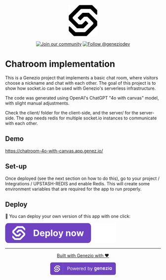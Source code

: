 <div align="center"> <a href="https://genezio.com/">
  <picture>
    <source media="(prefers-color-scheme: dark)" srcset="https://github.com/genez-io/graphics/raw/HEAD/svg/Icon_Genezio_White.svg">
    <source media="(prefers-color-scheme: light)" srcset="https://github.com/genez-io/graphics/raw/HEAD/svg/Icon_Genezio_Black.svg">
    <img alt="genezio logo" src="https://github.com/genez-io/graphics/raw/HEAD/svg/Icon_Genezio_Black.svg" height="100" >
  </picture>
 </div>

<div align="center">

[![Join our community](https://img.shields.io/discord/1024296197575422022?style=social&label=Join%20our%20community%20&logo=discord&labelColor=6A7EC2)](https://discord.gg/uc9H5YKjXv)
[![Follow @geneziodev](https://img.shields.io/twitter/url/https/twitter.com/geneziodev.svg?style=social&label=Follow%20%40geneziodev)](https://twitter.com/geneziodev)

</div>

# Chatroom implementation 
This is a Genezio project that implements a basic chat room, where visitors choose a nickname and chat with each other. The goal of this project is to show how socket.io can be used with Genezio's serverless infrastructure.

The code was generated using OpenAI's ChatGPT "4o with canvas" model, with slight manual adjustments.

Check the client/ folder for the client-side, and the server/ for the server-side. The app needs redis for multiple socket.io instances to communicate with each other.

## Demo
https://chatroom-4o-with-canvas.app.genez.io/

## Set-up
Once deployed (see the next section on how to do this), go to your project / Integrations / UPSTASH-REDIS and enable Redis. This will create some environment variables that are required for the app to run properly.

## Deploy
:rocket: You can deploy your own version of this app with one click:

[![Deploy to Genezio](https://raw.githubusercontent.com/Genez-io/graphics/main/svg/deploy-button.svg)](https://app.genez.io/start/deploy?repository=https://github.com/bogdanripa/chatroom-4o-with-canvas)

***

<div align="center"> <a href="https://genezio.com/">
  <p>Built with Genezio with ❤️ </p>
  <img alt="genezio logo" src="https://raw.githubusercontent.com/Genez-io/graphics/main/svg/powered_by_genezio.svg" height="40">
</div>
